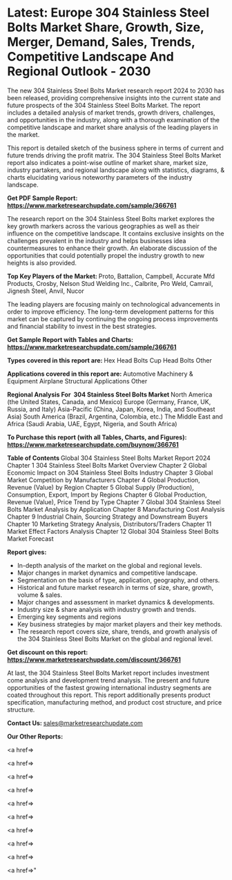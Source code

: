 # Latest: Europe 304 Stainless Steel Bolts Market Share, Growth, Size, Merger, Demand, Sales, Trends, Competitive Landscape And Regional Outlook - 2030

The new 304 Stainless Steel Bolts Market research report 2024 to 2030 has been released, providing comprehensive insights into the current state and future prospects of the 304 Stainless Steel Bolts Market. The report includes a detailed analysis of market trends, growth drivers, challenges, and opportunities in the industry, along with a thorough examination of the competitive landscape and market share analysis of the leading players in the market.

This report is detailed sketch of the business sphere in terms of current and future trends driving the profit matrix. The 304 Stainless Steel Bolts Market report also indicates a point-wise outline of market share, market size, industry partakers, and regional landscape along with statistics, diagrams, &amp; charts elucidating various noteworthy parameters of the industry landscape.

<strong><b>Get PDF Sample Report: <a href=https://www.marketresearchupdate.com/sample/366761>https://www.marketresearchupdate.com/sample/366761</a></b></strong>

The research report on the 304 Stainless Steel Bolts market explores the key growth markers across the various geographies as well as their influence on the competitive landscape. It contains exclusive insights on the challenges prevalent in the industry and helps businesses idea countermeasures to enhance their growth. An elaborate discussion of the opportunities that could potentially propel the industry growth to new heights is also provided.

<strong><b>Top Key Players of the Market:
</b></strong>Proto, Battalion, Campbell, Accurate Mfd Products, Crosby, Nelson Stud Welding Inc., Calbrite, Pro Weld, Camrail, Jignesh Steel, Anvil, Nucor<strong><b>
</b></strong>

The leading players are focusing mainly on technological advancements in order to improve efficiency. The long-term development patterns for this market can be captured by continuing the ongoing process improvements and financial stability to invest in the best strategies.

<strong><b>Get Sample Report with Tables and Charts: <a href=https://www.marketresearchupdate.com/sample/366761>https://www.marketresearchupdate.com/sample/366761</a></b></strong>

<strong><b>Types covered in this report are:
</b></strong>Hex Head Bolts
Cup Head Bolts
Other<strong><b>
</b></strong>

<strong><b>Applications covered in this report are:
</b></strong>Automotive
Machinery & Equipment
Airplane
Structural Applications
Other<strong><b>
</b></strong>

<strong><b>Regional Analysis For  304 Stainless Steel Bolts Market</b></strong><strong><b>
</b></strong>North America (the United States, Canada, and Mexico)
Europe (Germany, France, UK, Russia, and Italy)
Asia-Pacific (China, Japan, Korea, India, and Southeast Asia)
South America (Brazil, Argentina, Colombia, etc.)
The Middle East and Africa (Saudi Arabia, UAE, Egypt, Nigeria, and South Africa)

<strong><b>To Purchase this report (with all Tables, Charts, and Figures): <a href=https://www.marketresearchupdate.com/buynow/366761>https://www.marketresearchupdate.com/buynow/366761</a></b></strong>

<strong><b>Table of Contents</b></strong><strong><b>
</b></strong>Global 304 Stainless Steel Bolts Market Report 2024
Chapter 1 304 Stainless Steel Bolts Market Overview
Chapter 2 Global Economic Impact on 304 Stainless Steel Bolts Industry
Chapter 3 Global Market Competition by Manufacturers
Chapter 4 Global Production, Revenue (Value) by Region
Chapter 5 Global Supply (Production), Consumption, Export, Import by Regions
Chapter 6 Global Production, Revenue (Value), Price Trend by Type
Chapter 7 Global 304 Stainless Steel Bolts Market Analysis by Application
Chapter 8 Manufacturing Cost Analysis
Chapter 9 Industrial Chain, Sourcing Strategy and Downstream Buyers
Chapter 10 Marketing Strategy Analysis, Distributors/Traders
Chapter 11 Market Effect Factors Analysis
Chapter 12 Global 304 Stainless Steel Bolts Market Forecast

<strong><b>Report gives:</b></strong>

- In-depth analysis of the market on the global and regional levels.
- Major changes in market dynamics and competitive landscape.
- Segmentation on the basis of type, application, geography, and others.
- Historical and future market research in terms of size, share, growth, volume &amp; sales.
- Major changes and assessment in market dynamics &amp; developments.
- Industry size &amp; share analysis with industry growth and trends.
- Emerging key segments and regions
- Key business strategies by major market players and their key methods.
- The research report covers size, share, trends, and growth analysis of the 304 Stainless Steel Bolts Market on the global and regional level.

<strong><b>Get discount on this report: <a href=https://www.marketresearchupdate.com/discount/366761>https://www.marketresearchupdate.com/discount/366761</a></b></strong>

At last, the 304 Stainless Steel Bolts Market report includes investment come analysis and development trend analysis. The present and future opportunities of the fastest growing international industry segments are coated throughout this report. This report additionally presents product specification, manufacturing method, and product cost structure, and price structure.

<strong><b>Contact Us:
</b></strong>sales@marketresearchupdate.com

<strong>Our Other Reports:</strong>

<a href=></a>

<a href=></a>

<a href=></a>

<a href=></a>

<a href=></a>

<a href=></a>

<a href=></a>

<a href=></a>

<a href=></a>

<a href=></a>"
